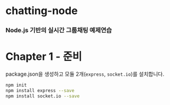# chatting-node
### Node.js 기반의 실시간 그룹채팅 예제연습

# Chapter 1 - 준비

package.json을 생성하고 모듈 2개(`express`, `socket.io`)를 설치합니다.

```bash
npm init
npm install express --save
npm install socket.io --save
```
